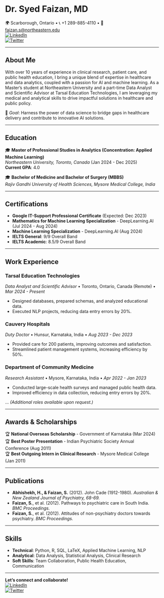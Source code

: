 # **Dr. Syed Faizan, MD**  
🌍 Scarborough, Ontario • 📞 +1 289-885-4110 • 📧 [faizan.s@northeastern.edu](mailto:faizan.s@northeastern.edu)  
[![LinkedIn](https://img.shields.io/badge/LinkedIn-DrSyedFaizanMD-blue)](https://linkedin.com/in/drsyedfaizanmd)  
[![Twitter](https://img.shields.io/badge/Twitter-faizan_data_ml-1DA1F2)](https://twitter.com/faizan_data_ml)

---

## **About Me**  
With over 10 years of experience in clinical research, patient care, and public health education, I bring a unique blend of expertise in healthcare and data analytics, coupled with a passion for AI and machine learning. As a Master’s student at Northeastern University and a part-time Data Analyst and Scientific Advisor at Tarsal Education Technologies, I am leveraging my medical and analytical skills to drive impactful solutions in healthcare and public policy.  

🌟 *Goal*: Harness the power of data science to bridge gaps in healthcare delivery and contribute to innovative AI solutions.

---

## **Education**  
🎓 **Master of Professional Studies in Analytics (Concentration: Applied Machine Learning)**  
*Northeastern University, Toronto, Canada* (Jan 2024 - Dec 2025)  
**Current GPA**: 4.0  

🎓 **Bachelor of Medicine and Bachelor of Surgery (MBBS)**  
*Rajiv Gandhi University of Health Sciences, Mysore Medical College, India*  

---

## **Certifications**  
- **Google IT-Support Professional Certificate** (Expected: Dec 2023)  
- **Mathematics for Machine Learning Specialization** - DeepLearning.AI (Jul 2024 - Aug 2024)  
- **Machine Learning Specialization** - DeepLearning.AI (Aug 2024)  
- **IELTS General**: 9/9 Overall Band  
- **IELTS Academic**: 8.5/9 Overall Band  

---

## **Work Experience**  

### **Tarsal Education Technologies**  
*Data Analyst and Scientific Advisor* • Toronto, Ontario, Canada (Remote) • *Mar 2024 - Present*  
- Designed databases, prepared schemas, and analyzed educational data.  
- Executed NLP projects, reducing data entry errors by 20%.  

### **Cauvery Hospitals**  
*Duty Doctor* • Hunsur, Karnataka, India • *Aug 2023 - Dec 2023*  
- Provided care for 200 patients, improving outcomes and satisfaction.  
- Streamlined patient management systems, increasing efficiency by 50%.  

### **Department of Community Medicine**  
*Research Assistant* • Mysore, Karnataka, India • *Apr 2022 - Jan 2023*  
- Conducted large-scale health surveys and managed public health data.  
- Improved efficiency in data collection, reducing entry errors by 20%.  

... *(Additional roles available upon request.)*

---

## **Awards & Scholarships**  
🏆 **National Overseas Scholarship** - Government of Karnataka (Mar 2024)  
🏆 **Best Poster Presentation** - Indian Psychiatric Society Annual Conference (Aug 2011)  
🏆 **Best Outgoing Intern in Clinical Research** - Mysore Medical College (Jan 2011)  

---

## **Publications**  
- **Abhishekh, H., & Faizan, S.** (2012). John Cade (1912-1980). *Australian & New Zealand Journal of Psychiatry, 68-69.*  
- **Faizan, S.**, et al. (2012). Pathways to psychiatric care in South India. *BMC Proceedings.*  
- **Faizan, S.**, et al. (2012). Attitudes of non-psychiatry doctors towards psychiatry. *BMC Proceedings.*  

---

## **Skills**  
- **Technical**: Python, R, SQL, LaTeX, Applied Machine Learning, NLP  
- **Analytical**: Data Analysis, Statistical Analysis, Clinical Research  
- **Soft Skills**: Team Collaboration, Public Health Education, Communication  

---

**Let’s connect and collaborate!**  
[![LinkedIn](https://img.shields.io/badge/LinkedIn-DrSyedFaizanMD-blue)](https://linkedin.com/in/drsyedfaizanmd)  
[![Twitter](https://img.shields.io/badge/Twitter-faizan_data_ml-1DA1F2)](https://twitter.com/faizan_data_ml)
